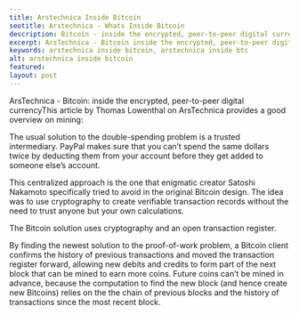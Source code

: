 ```yaml
---
title: Arstechnica Inside Bitcoin
seotitle: Arstechnica - Whats Inside Bitcoin
description: Bitcoin - inside the encrypted, peer-to-peer digital currency.
excerpt: ArsTechnica - Bitcoin inside the encrypted, peer-to-peer digital currency.
keywords: arstechnica inside bitcoin, arstechnica inside btc
alt: arstechnica inside bitcoin
featured: 
layout: post
---
```


<p>ArsTechnica - Bitcoin: inside the encrypted, peer-to-peer digital currencyThis article by Thomas Lowenthal on ArsTechnica provides a good overview on mining:<p>

<p>The usual solution to the double-spending problem is a trusted intermediary. PayPal makes sure that you can’t spend the same dollars twice by deducting them from your account before they get added to someone else’s account. <p>

<p>This centralized approach is the one that enigmatic creator Satoshi Nakamoto specifically tried to avoid in the original Bitcoin design. The idea was to use cryptography to create verifiable transaction records without the need to trust anyone but your own calculations.<p>

<p>The Bitcoin solution uses cryptography and an open transaction register.<p>

<p>By finding the newest solution to the proof-of-work problem, a Bitcoin client confirms the history of previous transactions and moved the transaction register forward, allowing new debits and credits to form part of the next block that can be mined to earn more coins. Future coins can’t be mined in advance, because the computation to find the new block (and hence create new Bitcoins) relies on the the chain of previous blocks and the history of transactions since the most recent block.<p>

